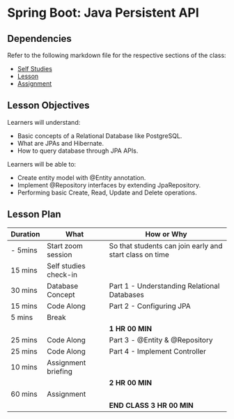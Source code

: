 # Spring Boot: Java Persistent API

## Dependencies

Refer to the following markdown file for the respective sections of the class:
- [Self Studies](./studies.md)
- [Lesson](./lesson.md)
- [Assignment](./assignment.md)

## Lesson Objectives

Learners will understand:
- Basic concepts of a Relational Database like PostgreSQL.
- What are JPAs and Hibernate.
- How to query database through JPA APIs.

Learners will be able to:
- Create entity model with @Entity annotation.
- Implement @Repository interfaces by extending JpaRepository.
- Performing basic Create, Read, Update and Delete operations.

## Lesson Plan

|Duration|What|How or Why|
|--------|-----|-------|
|- 5mins |Start zoom session|So that students can join early and start class on time|
|15 mins|Self studies check-in||
|30 mins|Database Concept|Part 1 - Understanding Relational Databases|
|15 mins|Code Along|Part 2 - Configuring JPA|
|5 mins| Break||
|||**1 HR 00 MIN**|
|25 mins|Code Along|Part 3 - @Entity & @Repository|
|25 mins|Code Along|Part 4 - Implement Controller|
|10 mins|Assignment briefing|
|||**2 HR 00 MIN**|
|60 mins|Assignment|
|||**END CLASS 3 HR 00 MIN**|

